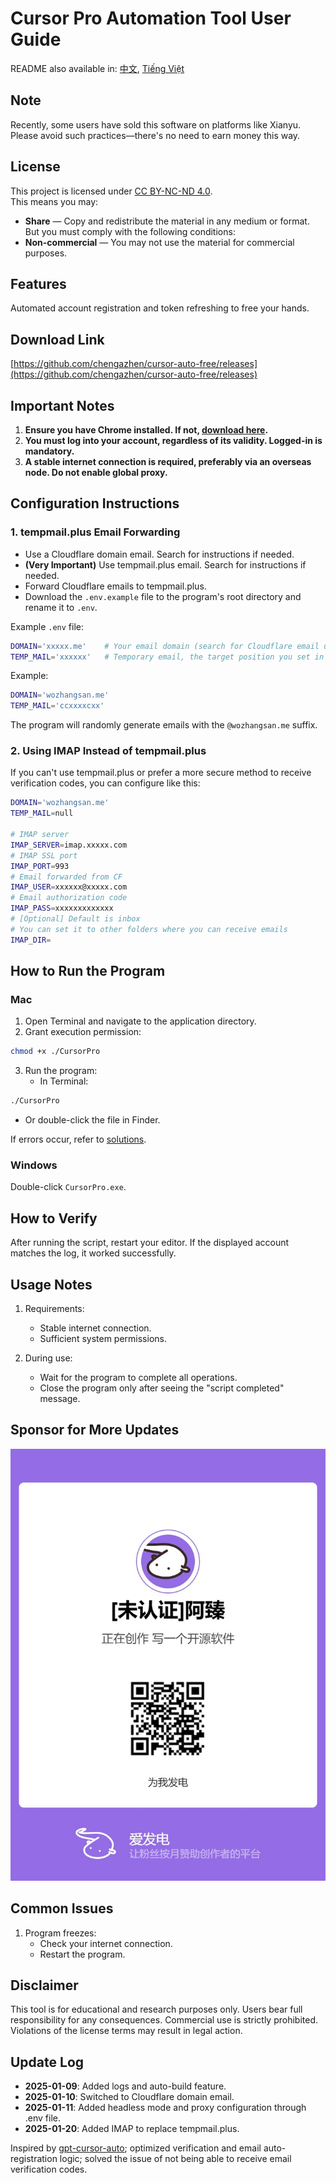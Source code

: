 # Cursor Pro Automation Tool User Guide

README also available in: [中文](./README.md), [Tiếng Việt](./README.VI.md)

## Note
Recently, some users have sold this software on platforms like Xianyu. Please avoid such practices—there's no need to earn money this way.

## License
This project is licensed under [CC BY-NC-ND 4.0](https://creativecommons.org/licenses/by-nc-nd/4.0/).  
This means you may:  
- **Share** — Copy and redistribute the material in any medium or format.  
But you must comply with the following conditions:
- **Non-commercial** — You may not use the material for commercial purposes.

## Features
Automated account registration and token refreshing to free your hands.

## Download Link
[https://github.com/chengazhen/cursor-auto-free/releases](https://github.com/chengazhen/cursor-auto-free/releases)

## Important Notes
1. **Ensure you have Chrome installed. If not, [download here](https://www.google.com/intl/en_pk/chrome/).**  
2. **You must log into your account, regardless of its validity. Logged-in is mandatory.**  
3. **A stable internet connection is required, preferably via an overseas node. Do not enable global proxy.**

## Configuration Instructions

### 1. tempmail.plus Email Forwarding
- Use a Cloudflare domain email. Search for instructions if needed.  
- **(Very Important)** Use tempmail.plus email. Search for instructions if needed.  
- Forward Cloudflare emails to tempmail.plus.  
- Download the `.env.example` file to the program's root directory and rename it to `.env`.

Example `.env` file:
```bash
DOMAIN='xxxxx.me'    # Your email domain (search for Cloudflare email usage)
TEMP_MAIL='xxxxxx'   # Temporary email, the target position you set in Cloudflare, using https://tempmail.plus/zh/#!
```
Example:
```bash
DOMAIN='wozhangsan.me'
TEMP_MAIL='ccxxxxcxx'
```
The program will randomly generate emails with the `@wozhangsan.me` suffix.

### 2. Using IMAP Instead of tempmail.plus
If you can't use tempmail.plus or prefer a more secure method to receive verification codes, you can configure like this:
```bash
DOMAIN='wozhangsan.me'
TEMP_MAIL=null

# IMAP server
IMAP_SERVER=imap.xxxxx.com
# IMAP SSL port
IMAP_PORT=993
# Email forwarded from CF
IMAP_USER=xxxxxx@xxxxx.com
# Email authorization code
IMAP_PASS=xxxxxxxxxxxxx
# [Optional] Default is inbox
# You can set it to other folders where you can receive emails
IMAP_DIR=
```

## How to Run the Program

### Mac
1. Open Terminal and navigate to the application directory.  
2. Grant execution permission:  
```bash
chmod +x ./CursorPro
```  
3. Run the program:
   - In Terminal:  
```bash
./CursorPro
```  
   - Or double-click the file in Finder.  

If errors occur, refer to [solutions](https://sysin.org/blog/macos-if-crashes-when-opening/).

### Windows
Double-click `CursorPro.exe`.

## How to Verify
After running the script, restart your editor. If the displayed account matches the log, it worked successfully.

## Usage Notes
1. Requirements:
   - Stable internet connection.
   - Sufficient system permissions.

2. During use:
   - Wait for the program to complete all operations.
   - Close the program only after seeing the "script completed" message.

## Sponsor for More Updates
![image](./screen/afdian-[未认证]阿臻.jpg)

## Common Issues
1. Program freezes:
   - Check your internet connection.
   - Restart the program.

## Disclaimer
This tool is for educational and research purposes only. Users bear full responsibility for any consequences. Commercial use is strictly prohibited. Violations of the license terms may result in legal action.

## Update Log
- **2025-01-09**: Added logs and auto-build feature.  
- **2025-01-10**: Switched to Cloudflare domain email.  
- **2025-01-11**: Added headless mode and proxy configuration through .env file.
- **2025-01-20**: Added IMAP to replace tempmail.plus.

Inspired by [gpt-cursor-auto](https://github.com/hmhm2022/gpt-cursor-auto); optimized verification and email auto-registration logic; solved the issue of not being able to receive email verification codes.
